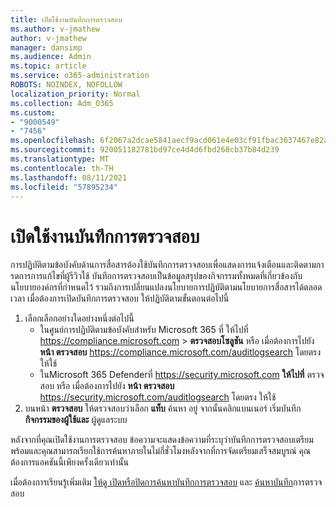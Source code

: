 ```yaml
---
title: เปิดใช้งานบันทึกการตรวจสอบ
ms.author: v-jmathew
author: v-jmathew
manager: dansimp
ms.audience: Admin
ms.topic: article
ms.service: o365-administration
ROBOTS: NOINDEX, NOFOLLOW
localization_priority: Normal
ms.collection: Adm_O365
ms.custom:
- "9000549"
- "7456"
ms.openlocfilehash: 6f2067a2dcae5841aecf9acd061e4e03cf91fbac3637467e82aee2fbc9340f9a
ms.sourcegitcommit: 920051182781bd97ce4d4d6fbd268cb37b84d239
ms.translationtype: MT
ms.contentlocale: th-TH
ms.lasthandoff: 08/11/2021
ms.locfileid: "57895234"
---
```

# <a name="enable-the-audit-log"></a>เปิดใช้งานบันทึกการตรวจสอบ

การปฏิบัติตามข้อบังคับด้านการสื่อสารต้องใช้บันทึกการตรวจสอบเพื่อแสดงการแจ้งเตือนและติดตามการดการการแก้ไขที่ผู้รีวิวใช้ บันทึกการตรวจสอบเป็นข้อมูลสรุปของกิจกรรมทั้งหมดที่เกี่ยวข้องกับนโยบายองค์กรที่กําหนดไว้ รวมถึงการเปลี่ยนแปลงนโยบายการปฏิบัติตามนโยบายการสื่อสารได้ตลอดเวลา เมื่อต้องการเปิดบันทึกการตรวจสอบ ให้ปฏิบัติตามขั้นตอนต่อไปนี้

1. เลือกเลือกอย่างใดอย่างหนึ่งต่อไปนี้
   - ในศูนย์การปฏิบัติตามข้อบังคับสําหรับ Microsoft 365 ที่ ให้ไปที่ <https://compliance.microsoft.com>  \> **ตรวจสอบโซลูชัน** หรือ เมื่อต้องการไปยัง **หน้า ตรวจสอบ** <https://compliance.microsoft.com/auditlogsearch> โดยตรง ให้ใช้
   - ในMicrosoft 365 Defenderที่ <https://security.microsoft.com> **ให้ไปที่** ตรวจสอบ หรือ เมื่อต้องการไปยัง **หน้า ตรวจสอบ** <https://security.microsoft.com/auditlogsearch> โดยตรง ให้ใช้
2. บนหน้า **ตรวจสอบ** ให้ตรวจสอบว่าเลือก **แท็บ** ค้นหา อยู่ จากนั้นคลิกแบนเนอร์ เริ่มบันทึก **กิจกรรมของผู้ใช้และ** ผู้ดูแลระบบ

หลังจากที่คุณเปิดใช้งานการตรวจสอบ ข้อความจะแสดงข้อความที่ระบุว่าบันทึกการตรวจสอบเตรียมพร้อมและคุณสามารถเรียกใช้การค้นหาภายในไม่กี่ชั่วโมงหลังจากที่การจัดเตรียมเสร็จสมบูรณ์ คุณต้องการแอคชันนี้เพียงครั้งเดียวเท่านั้น

เมื่อต้องการเรียนรู้เพิ่มเติม [ให้ดู เปิดหรือปิดการค้นหาบันทึกการตรวจสอบ](https://docs.microsoft.com/microsoft-365/compliance/turn-audit-log-search-on-or-off) และ [ค้นหาบันทึก](https://docs.microsoft.com/microsoft-365/compliance/search-the-audit-log-in-security-and-compliance)การตรวจสอบ
